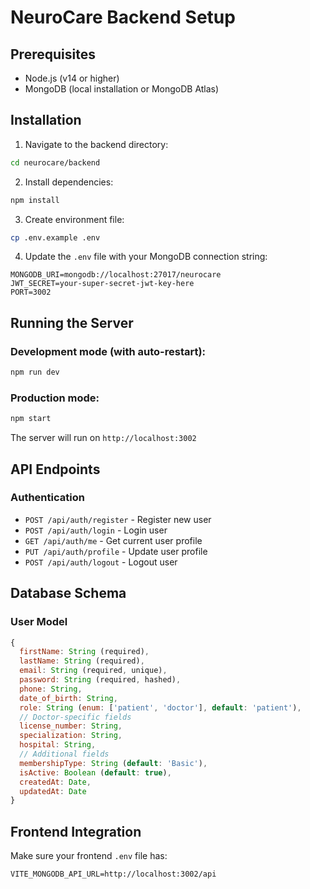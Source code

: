 # NeuroCare Backend Setup

## Prerequisites
- Node.js (v14 or higher)
- MongoDB (local installation or MongoDB Atlas)

## Installation

1. Navigate to the backend directory:
```bash
cd neurocare/backend
```

2. Install dependencies:
```bash
npm install
```

3. Create environment file:
```bash
cp .env.example .env
```

4. Update the `.env` file with your MongoDB connection string:
```
MONGODB_URI=mongodb://localhost:27017/neurocare
JWT_SECRET=your-super-secret-jwt-key-here
PORT=3002
```

## Running the Server

### Development mode (with auto-restart):
```bash
npm run dev
```

### Production mode:
```bash
npm start
```

The server will run on `http://localhost:3002`

## API Endpoints

### Authentication
- `POST /api/auth/register` - Register new user
- `POST /api/auth/login` - Login user
- `GET /api/auth/me` - Get current user profile
- `PUT /api/auth/profile` - Update user profile
- `POST /api/auth/logout` - Logout user

## Database Schema

### User Model
```javascript
{
  firstName: String (required),
  lastName: String (required),
  email: String (required, unique),
  password: String (required, hashed),
  phone: String,
  date_of_birth: String,
  role: String (enum: ['patient', 'doctor'], default: 'patient'),
  // Doctor-specific fields
  license_number: String,
  specialization: String,
  hospital: String,
  // Additional fields
  membershipType: String (default: 'Basic'),
  isActive: Boolean (default: true),
  createdAt: Date,
  updatedAt: Date
}
```

## Frontend Integration

Make sure your frontend `.env` file has:
```
VITE_MONGODB_API_URL=http://localhost:3002/api
```